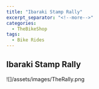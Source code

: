 ```yaml
---
title: "Ibaraki Stamp Rally"
excerpt_separator: "<!--more-->"
categories:
  - TheBikeShop
tags:
  - Bike Rides
---
```

## Ibaraki Stamp Rally

![]/assets/images/TheRally.png


